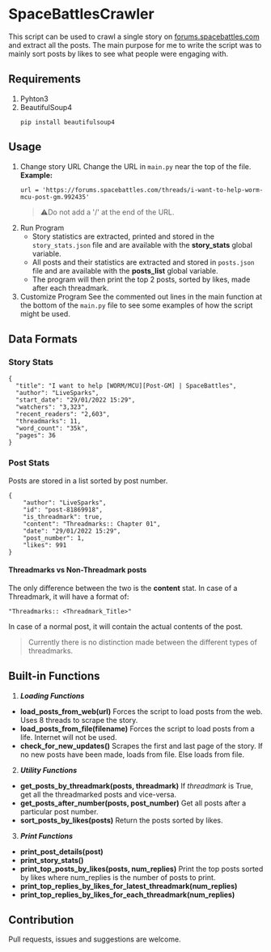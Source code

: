 
# SpaceBattlesCrawler
This script can be used to crawl a single story on [forums.spacebattles.com](forums.spacebattles.com) and extract all the posts.
The main purpose for me to write the script was to mainly sort posts by likes to see what people were engaging with.
## Requirements
1. Pyhton3
2. BeautifulSoup4
	```
	pip install beautifulsoup4
	```
## Usage
 1. Change story URL
	 Change the URL in `main.py` near the top of the file.
	**Example:**
    ```
    url = 'https://forums.spacebattles.com/threads/i-want-to-help-worm-mcu-post-gm.992435'
    ```
	> ⚠️Do not add a '/' at the end of the URL.
3. Run Program
	* Story statistics are extracted, printed and stored in the `story_stats.json` file and are available with the **story_stats** global variable.
	* All posts and their statistics are extracted and stored in `posts.json` file and are available with the **posts_list** global variable.
	* The program will then print the top 2 posts, sorted by likes, made after each threadmark.
4. Customize Program
	See the commented out lines in the main function at the bottom of the `main.py` file to see some examples of how the script might be used.
## Data Formats
### Story Stats
```
{
  "title": "I want to help [WORM/MCU][Post-GM] | SpaceBattles",
  "author": "LiveSparks",
  "start_date": "29/01/2022 15:29",
  "watchers": "3,323",
  "recent_readers": "2,603",
  "threadmarks": 11,
  "word_count": "35k",
  "pages": 36
}
```
### Post Stats
Posts are stored in a list sorted by post number.
```
{
    "author": "LiveSparks",
    "id": "post-81869918",
    "is_threadmark": true,
    "content": "Threadmarks:: Chapter 01",
    "date": "29/01/2022 15:29",
    "post_number": 1,
    "likes": 991
}
```
#### Threadmarks vs Non-Threadmark posts
The only difference between the two is the **content** stat.
In case of a Threadmark, it will have a format of: 
```
"Threadmarks:: <Threadmark_Title>"
```
In case of a normal post, it will contain the actual contents of the post.

> Currently there is no distinction made between the different types of threadmarks.

## Built-in Functions
1. ***Loading Functions***
 * **load_posts_from_web(url)**
	Forces the script to load posts from the web. Uses 8 threads to scrape the story.
* **load_posts_from_file(filename)**
	Forces the script to load posts from a life. Internet will not be used.
* **check_for_new_updates()**
	Scrapes the first and last page of the story. If no new posts have been made, loads from file. Else loads from file.
2. ***Utility Functions***
* **get_posts_by_threadmark(posts, threadmark)**
If *threadmark* is True, get all the threadmarked posts and vice-versa.
* **get_posts_after_number(posts, post_number)**
Get all posts after a particular post number.
* **sort_posts_by_likes(posts)**
Return the posts sorted by likes.
3. ***Print Functions***
* **print_post_details(post)**
* **print_story_stats()**
* **print_top_posts_by_likes(posts, num_replies)**
Print the top posts sorted by likes where num_replies is the number of posts to print.
* **print_top_replies_by_likes_for_latest_threadmark(num_replies)**
* **print_top_replies_by_likes_for_each_threadmark(num_replies)**
## Contribution
Pull requests, issues and suggestions are welcome.
